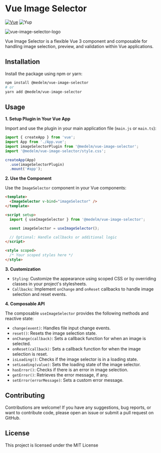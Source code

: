 # Vue Image Selector

[![Vue](https://img.shields.io/badge/Vue-%3E3.x-brightgreen?color=91aac3&labelColor=3FB27F)](https://vuejs.org/)
![Yup](https://img.shields.io/badge/yup-1.4.0-blue?logo=yup)

![vue-image-selector-logo](https://github.com/medelm1/vue-image-selector/assets/60750140/b6eb74ef-19c5-4c32-b1e9-8d593939e6d5)

Vue Image Selector is a flexible Vue 3 component and composable for handling image selection, preview, and validation within Vue applications.

## Installation

Install the package using npm or yarn:

```bash
npm install @medelm/vue-image-selector
# or
yarn add @medelm/vue-image-selector
```

## Usage

__1. Setup Plugin in Your Vue App__

Import and use the plugin in your main application file (`main.js` or `main.ts`):

```javascript
import { createApp } from 'vue';
import App from './App.vue';
import imageSelectorPlugin from '@medelm/vue-image-selector';
import '@medelm/vue-image-selector/style.css';

createApp(App)
  .use(imageSelectorPlugin)
  .mount('#app');
```

__2. Use the Component__

Use the `ImageSelector` component in your Vue components:

```html
<template>
  <ImageSelector v-bind="imageSelector" />
</template>

<script setup>
  import { useImageSelector } from '@medelm/vue-image-selector';

  const imageSelector = useImageSelector();

  // Optional: Handle callbacks or additional logic
</script>

<style scoped>
  /* Your scoped styles here */
</style>
```

__3. Customization__

- `Styling`: Customize the appearance using scoped CSS or by overriding classes in your project's stylesheets.
- `Callbacks`: Implement `onChange` and `onReset` callbacks to handle image selection and reset events.

__4. Composable API__

The composable `useImageSelector` provides the following methods and reactive state:

- `change(event)`: Handles file input change events.
- `reset()`: Resets the image selection state.
- `onChange(callback)`: Sets a callback function for when an image is selected.
- `onReset(callback)`: Sets a callback function for when the image selection is reset.
- `isLoading()`: Checks if the image selector is in a loading state.
- `setLoading(value)`: Sets the loading state of the image selector.
- `hasError()`: Checks if there is an error in image selection.
- `getError()`: Retrieves the error message, if any.
- `setError(errorMessage)`: Sets a custom error message.

## Contributing

Contributions are welcome! If you have any suggestions, bug reports, or want to contribute code, please open an issue or submit a pull request on GitHub.

## License

This project is licensed under the MIT License
